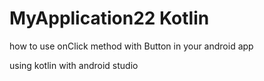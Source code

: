 # MyApplication22 Kotlin

how to use onClick method with Button in your android app

using kotlin with android studio
